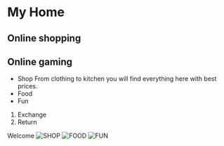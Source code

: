 # My Home
## Online shopping
## Online gaming

* Shop
From clothing to kitchen you will find everything here with best prices.
* Food
* Fun

1. Exchange
2. Return

Welcome
![SHOP](http://aguidetoanaheim.com/wp-content/uploads/2014/09/Anaheim-Shopping-Near-Disneyland-e1410736366369.jpg)
![FOOD](http://citilinecafe.com/wp-content/uploads/2015/12/Combo-with-any-burger-with-French-Fries-Fountain-Drink.jpg)
![FUN](https://www.uniquevenues.com/sites/uniquevenues.com/files/venues/slideshow/10.10.16_Bellco_Regal_063.jpg)
